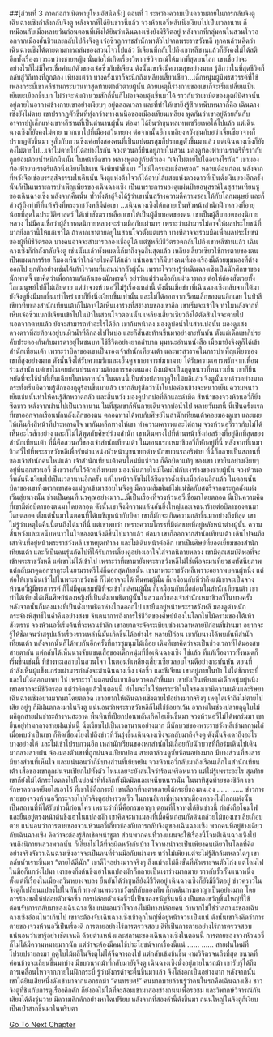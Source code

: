 ##[ส่วนที่ 3 ภาคก่อกำเนิดพายุโหมอัสนีคลั่ง] ตอนที่ 1 ระหว่างความเป็นความตายในการกลับจิงตู
เฉินฉางเซิงกำลังกลับจิงตู หลังจากที่ได้ยินข่าวนี้แล้ว จวงห้วนอวี่พลันนิ่งเงียบไปเป็นเวลานาน ก็เหมือนกับเมื่อหลายวันก่อนตอนที่เพิ่งได้ยินว่าเฉินฉางเซิงยังมีชีวิตอยู่
หลังจากที่กลุ่มคนในสวนโจวออกจากเมืองฮั่นชิวและกลับไปถึงจิงตู เจ๋อซิ่วถูกราชสำนักพาตัวไปจากพระราชวังหลี ทุกคนล้วนคิดว่าเฉินฉางเซิงได้ตายตามการถล่มของสวนโจวไปแล้ว ชีเจียนที่กลับไปถึงเขาหลีซานแล้วก็ยังคงไม่ได้สติ อีกทั้งเรื่องราวระหว่างชายหญิง นั่นก่อให้เกิดเรื่องวิพากษ์วิจารณ์ได้มากที่สุดบนโลก เขาเชื่อว่าจะอย่างไรก็ไม่มีใครเชื่อคำแก้ตัวของเจ๋อซิ่วกับชีเจียน ดังนั้นเขาจึงมีความสุขอย่างมาก รู้สึกว่าในที่สุดชีวิตก็กลับสู่วิถีทางที่ถูกต้อง เพียงแต่ว่า บางครั้งเขาก็จะนึกถึงเหลียงเสี้ยวเซียว…เด็กหนุ่มผู้มีพรสวรรค์ที่ใช้เพลงกระบี่เขาหลีซานกระบวนท่าสุดท้ายฆ่าตัวตายผู้นั้น ด้วยเหตุนี้ร่างกายของเขาก็จะเริ่มเปลี่ยนเป็นเย็นยะเยือกขึ้นมา ไม่ว่าจะห่มผ้านวมสักกี่ชั้นก็ไม่อาจอบอุ่นขึ้นมาได้ ราวกับว่าเงามืดของภูตผีปีศาจนั้นอยู่ภายในอากาศข้างกายเขาอย่างเงียบๆ อยู่ตลอดเวลา
และที่ทำให้เขายิ่งรู้สึกเหน็บหนาวก็คือ เฉินฉางเซิงยังไม่ตาย
เขาปรากฏตัวขึ้นที่ทุ่งกว้างทางเหนือของเมืองเทียนเหลียง พูดกันว่าเขาอยู่ด้วยกันกับอาจารย์ปู่เล็กแห่งเขาหลีซานที่เป็นตำนานผู้นั้น ต่อมา ได้ยินว่าขุนพลเทพเซวียเหอได้ไปแล้ว แต่เฉินฉางเซิงก็ยังคงไม่ตาย พวกเขาไปที่เมืองสวินหยาง ต่อจากนั้นอีก เหลียงหวังซุนกับฮว่าเจี่ยเซียวจางก็ปรากฏตัวขึ้นมา จูลั่วกับกวนซิงเค่อทั้งสองคนที่เป็นแปดมรสุมก็ปรากฏตัวขึ้นมาแล้ว แต่เฉินฉางเซิงก็ยังคงไม่ตายไป...เจ้าไม่ตายไปได้อย่างไรกัน
จวงห้วนอวี่ยืนอยู่ภายในสวน มองดูท้องฟ้ายามราตรีที่ราวกับถูกย้อมด้วยน้ำหมึกผืนนั้น ใบหน้าซีดขาว พลางพูดอยู่กับตัวเอง “เจ้าไม่ตายไปได้อย่างไรกัน”
เขามองท้องฟ้ายามราตรีแล้วนิ่งเงียบไปนาน จึงพึมพำขึ้นมา “ไม่มีใครยอมเชื่อหรอก”
หลายเดือนก่อน หลังจากที่หวังจือเช่อบรรลุสัจธรรมในคืนนั้น จิงตูแห่งต้าโจวก็ได้อาบไล้แสงแห่งดวงดาวที่เป็นดั่งเงินยวงอีกครั้ง นั่นก็เป็นเพราะการบำเพ็ญเพียรของเฉินฉางเซิง เป็นเพราะการมองดูแผ่นป้ายอนุสรณ์ในสุสานเทียนซูของเฉินฉางเซิง หลังจากคืนนั้น ทั่วทั้งต้าลู่จึงได้รู้ว่าเขานั้นสร้างความดีความชอบให้กับโลกมนุษย์ และก็ล่วงรู้ถึงท่าทีที่แท้จริงที่พระราชวังหลีมีต่อเขา
…เฉินฉางเซิงได้กลายเป็นหัวหน้าสำนักฝึกหลวงที่อายุน้อยที่สุดในประวัติศาสตร์ ใต้เท้าสังฆราชเลือกเขาให้เป็นผู้สืบทอดของตน เขาเป็นผู้สืบทอดของนิกายหลวง
ไม่มีคนเชื่อว่าผู้สืบทอดนิกายหลวงจะร่วมมือกับเผ่ามาร เพราะว่าเผ่ามารไม่อาจให้ผลประโยชน์ที่มากยิ่งกว่านี้ให้แก่เขาได้ ถ้าหากเขาตายอยู่ในสวนโจวตั้งแต่แรก บางทีอาจจะร่วมมือเพื่อผลประโยชน์ของผู้ที่มีชีวิตรอด บางคนอาจจะสามารถลองเชื่อดูได้ แต่ซูหลีมีชีวิตรอดกลับไปถึงเขาหลีซานแล้ว เฉินฉางเซิงก็กำลังกลับจิงตู เช่นนั้นแล้วทั้งหมดนี้ก็มาถึงจุดสิ้นสุดแล้ว เหลียงเสี้ยวเซียวใช้การตายของตนเป็นแผนการร้าย ก็มองเห็นว่าใกล้จะไขคดีได้แล้ว แน่นอนว่าก็มีบางคนที่มองเรื่องนี้ด้วยมุมมองที่ต่างออกไป ยกตัวอย่างเช่นใต้เท้าโจวทงที่แสนน่ากลัวผู้นั้น
เพราะโจวทงรู้ว่าเฉินฉางเซิงเป็นนักศึกษาของนักพรตจี้ เขาคิดว่าเพื่อการแก้แค้นของนักพรตจี้ อย่าว่าแต่ร่วมมือกับเผ่ามารเลย ต่อให้ต้องสังเวยทั้งโลกมนุษย์ไปก็ไม่เสียดาย แต่ว่าจวงห้วนอวี่ไม่รู้เรื่องเหล่านี้ ดังนั้นเมื่อข่าวที่เฉินฉางเซิงกลับจากใต้มายังจิงตูยิ่งมีมากขึ้นเท่าไหร่ เขาก็ยิ่งนิ่งเงียบขึ้นเท่านั้น และไม่ได้ออกจากเรือนเล็กของตนอีกเลย ในป่าสีเขียวทึบของสำนักเทียนเต้าก็ไม่อาจได้เห็นเงาร่างที่สง่างามของเขาอีก เขาเริ่มจะเข้าใจ ทำไมหลังจากที่เห็นเจ๋อซิ่วแบกชีเจียนเข้าไปในป่าในสวนโจวตอนนั้น เหลียงเสี้ยวเซียวถึงได้ตัดสินใจจะตายไป
นอกจากตายแล้ว ยังจะสามารถทำอะไรได้อีก
เขาก้มหน้าลง มองดูบ่อน้ำในสวนบ่อนั้น มองดูแสงดวงดาวที่สะท้อนอยู่บนผิวน้ำที่ลึกลงไปในบ่อ และก็สั่นสะท้านขึ้นมาอย่างกะทันหัน
ตั้งแต่เด็กเขาก็ประคับประคองกันกับมารดาอยู่ในชนบท ใช้ชีวิตอย่างยากลำบาก มุมานะอ่านหนังสือ เมื่อมายังจิงตูก็ได้เข้าสำนักเทียนเต้า เพราะว่าบิดาของเขาเป็นรองเจ้าสำนักเทียนเต้า และพรสวรรค์ในการบำเพ็ญเพียรของเขาก็สูงอย่างมาก ดังนั้นจึงได้รับความรักและเอ็นดูจากอาจารย์มากมาย ได้รับความเคารพรักจากเพื่อนร่วมสำนัก แต่เขาไม่เคยผ่อนปรนความต้องการของตนเอง ถึงแม้จะเป็นฤดูหนาวที่หนาวเย็น เขาก็ยืนหยัดที่จะใช้น้ำที่เย็นเฉียบในบ่ออาบน้ำ
ในตอนนี้เป็นช่วงปลายฤดูใบไม้ผลิแล้ว จิงตูนั้นอบอ้าวอย่างมาก กระทั่งเริ่มมีความรู้สึกของฤดูร้อนขึ้นมาแล้ว เขากลับรู้สึกว่าน้ำในบ่อค่อนข้างจะหนาวเย็น
ความหนาวเย็นเช่นนั้นทำให้คนรู้สึกหวาดกลัว และสิ้นหวัง
มองดูปากบ่อที่ลึกและดำมืด สีหน้าของจวงห้วนอวี่ก็ยิ่งซีดขาว หลังจากผ่านไปเป็นเวลานาน ในที่สุดเขาก็หันกายเดินจากบ่อน้ำไป
หลายวันมานี้ นี่เป็นครั้งแรกที่เขาออกจากเรือนพักหลังเล็กของตน ตลอดทางได้พบกับศิษย์ในสำนักเทียนเต้าคอยมองดูเขา และเผยให้เห็นถึงสีหน้าที่ประหลาดใจ พากันหลีกทางให้เขา ทำความเคารพและไต่ถาม จวงห้วนอวี่ราวกับไม่ได้เห็นอะไรสักอย่าง และก็ไม่ได้พูดกับศิษย์ร่วมสำนัก เขาเดินตรงไปที่ด้านหน้าสิ่งก่อสร้างที่อยู่ลึกที่สุดของสำนักเทียนเต้า
ที่นี่คือสวนอวี้ของเจ้าสำนักเทียนเต้า ในตอนแรกเหมาชิวอวี่ก็พักอยู่ที่นี่ หลังจากที่เหมาชิวอวี่ไปที่พระราชวังหลีเพื่อรับตำแหน่งหัวหน้ามุขนายกตำหนักขบวนรถอริพ่าย ที่นี่ก็กลายเป็นสถานที่ของเจ้าสำนักคนใหม่แล้ว
เจ้าสำนักเทียนเต้าคนใหม่มีแซ่จวง ก็คือบิดาแท้ๆ ของเขา
เขายืนอย่างเงียบๆ อยู่ที่นอกสวนอวี้ ซึ่งขวางกั้นไว้ด้วยกิ่งเหมย มองเห็นภายในมีโคมไฟกับเงาร่างของชายผู้นั้น จวงห้วนอวี่พลันนิ่งเงียบไปเป็นเวลานานอีกครั้ง แต่ใบหน้ากลับไม่ได้ซีดขาวดั่งเช่นเมื่อก่อนอีกแล้ว
ในตอนนั้นบิดาของเขาทิ้งพวกเขาสองแม่ลูกเข้ามาสอบในจิงตู มีความสัมพันธ์ไม่แน่ชัดกับสตรีจากตระกูลถังแห่งเวิ่นสุ่ยนางนั้น ช่างเป็นคนที่เนรคุณอย่างมาก...นี่เป็นเรื่องที่จวงห้วนอวี่เชื่อมาโดยตลอด นี่เป็นความคิดที่เขามีต่อบิดาของตนมาโดยตลอด ดังนั้นเขาจึงมีความแค้นอันยิ่งใหญ่และเจตนาร้ายต่อบิดาของตนมาโดยตลอด ตั้งแต่นั้นมาในตอนที่ได้เผชิญหน้ากับบิดา เขาก็มักจะเกิดความกล้าขึ้นมาอย่างถึงที่สุด
เขาไม่รู้ว่าเหตุใดคืนนี้ตนถึงได้มาที่นี่ แต่เขาพบว่า เพราะความโกรธที่มีต่อชายที่อยู่หลังหน้าต่างผู้นั้น ความสิ้นหวังและเหน็บหนาวในใจของตนจึงดีขึ้นไปมากแล้ว
ต่อมา เขาก็ออกจากสำนักเทียนเต้า เดินไปจนถึงเสาหินที่อยู่หน้าพระราชวังหลี เขาหยุดเท้าลง และไม่เดินหน้าต่ออีก
เขาเป็นศิษย์ที่ยอดเยี่ยมของสำนักเทียนเต้า และก็เป็นคนรุ่นถัดไปที่ได้รับการเลี้ยงดูอย่างเอาใจใส่จากนิกายหลวง เขามีคุณสมบัติพอที่จะเข้าพระราชวังหลี แต่เขาไม่ได้เข้าไป เพราะว่าที่เขามายังพระราชวังหลีไม่ใช่เพื่อจะมาเที่ยวชมทัศนียภาพ แต่กลับมาดูดอกซากุระในยามราตรีไม่กี่ดอกสุดท้ายนั่น เขามาพระราชวังหลีเพราะอยากพบคนผู้หนึ่ง แต่ต่อให้เขาเดินเข้าไปในพระราชวังหลี ก็ไม่อาจจะได้เห็นคนผู้นั้น ก็เหมือนกับที่ว่าถึงแม้เขาจะเป็นจวงห้วนอวี่ผู้มีพรสวรรค์ ก็ไม่มีคุณสมบัติที่จะเข้าใกล้คนผู้นั้น ก็เหมือนกับเมื่อก่อนในสำนักเทียนเต้า เขาทำได้เพียงได้เห็นศิษย์น้องหญิงที่เป็นดั่งเทพธิดาผู้นั้นในสวนอวี้ของเจ้าสำนักเหมาชิวอวี่ในบางครั้ง หลังจากนั้นก็มองนางที่เป็นดั่งเทพธิดาห่างไกลออกไป
เขายืนอยู่หน้าพระราชวังหลี มองดูตำหนักกระจ่างพิสุทธิ์ในค่ำคืนอย่างสงบ จินตนาการถึงการใช้ชีวิตของศิษย์น้องในโลกใบไม้ครามของใต้เท้าสังฆราช จวงห้วนอวี่เริ่มต้นที่จะหวนรำลึก
เขาอยากจะจัดระเบียบช่วงเวลาหลายปีก่อนที่ผ่านมา อยากจะรู้ให้ชัดเจนว่าสรุปแล้วเรื่องราวเหล่านี้มันเกิดขึ้นได้อย่างไร
หลายปีก่อน เขากับนางได้พบกันที่สำนักเทียนเต้า หลังจากนั้นก็ได้พบกันอีกครั้งที่การชุมนุมไม้เลื้อย เดิมทีเขาคิดว่าจะเป็นช่วงเวลาที่ได้มองสบสายตากัน แต่กลับได้เห็นนางจับแขนเสื้อของเด็กหนุ่มที่ชื่อเฉินฉางเซิง
ใช่แล้ว ที่แท้เรื่องราวทั้งหมดก็เริ่มขึ้นเช่นนี้
ที่ข้างทะเลสาบในสวนโจว ในตอนที่เหลียงเสี้ยวเซียวลอบโจมตีอย่างกะทันหัน ตอนที่กำลังเห็นผู้แข็งแกร่งเผ่ามารกำลังจะฆ่าเฉินฉางเซิง เจ๋อซิ่ว และชีเจียน เขาอยู่ภายในป่า ไม่ได้ชักกระบี่ และไม่ได้ออกมาพบ
ใช่ เพราะว่าในตอนนั้นเขาเกิดหวาดกลัวขึ้นมา เขายังเป็นเพียงแค่เด็กหนุ่มผู้หนึ่ง เขาอยากจะมีชีวิตรอด
แต่ว่าคิดดูแล้วในตอนนี้ ทำไมจะไม่ใช่เพราะว่าในใจของเขามีความแค้นและริษยาเฉินฉางเซิงอย่างมากมาโดยตลอด
เขาอยากให้เฉินฉางเซิงตายไปอย่างมากจริงๆ
เหตุใดเจ้าถึงไม่ตายไปเสีย
อยู่ๆ ก็มีฝนตกลงมาในจิงตู แน่นอนว่าพระราชวังหลีก็ไม่ใช่ข้อยกเว้น
อากาศในช่วงปลายฤดูใบไม้ผลิถูกสายฝนชำระล้างจนสะอาด พื้นหินที่เปียกปอนพลันเกิดไอเย็นขึ้นมา
จวงห้วนอวี่ไม่ได้พกร่มมา เขายืนอยู่ท่ามกลางสายฝนเช่นนี้ นิ่งเงียบไปเป็นเวลานานอย่างมาก
มีนักบวชของพระราชวังหลีเข้ามาถามไถ่ เมื่อพบว่าเป็นเขา ก็คิดเชื่อมโยงไปถึงข่าวที่วันรุ่งขึ้นเฉินฉางเซิงจะกลับมาถึงจิงตู ดังนั้นจึงเดาถึงอะไรบางอย่างได้ และไม่เข้าไปรบกวนอีก
เหล่านักเรียนของหกสำนักไม้เลื้อยกับนักบวชที่ถือร่มเดินไปเดินมากลางสายฝน จ้องมองตัวเขาที่ถูกฝนจนเปียกปอน สายตาล้วนดูซับซ้อนอย่างมาก มีบางส่วนที่สงสาร มีบางส่วนที่เห็นใจ และแน่นอนว่าก็มีบางส่วนที่เย้ยหยัน
จวงห้วนอวี่กลับมาถึงเรือนเล็กในสำนักเทียนเต้า
เสื้อของเขาถูกฝนจนเปียกไปทั้งตัว ไหนเลยจะยังสนใจว่าร้อนหรือหนาว แต่ไม่รู้เพราะอะไร สุดท้ายเขาก็ยังไม่ได้กระโดดลงไปในบ่อน้ำที่ทั้งลึกทั้งมืดมิดและเหน็บหนาวนั่น
ในนาทีสุดท้ายของชีวิต เขารักษาความหยิ่งยโสเอาไว้ ที่เขาใช้คือกระบี่
เขาเลือกที่จะตายภายใต้กระบี่ของตนเอง
......
......
ข่าวการตายของจวงห้วนอวี่กระจายไปทั่วจิงตูอย่างรวดเร็ว
ในลานสีเทาที่ห่างจากเมืองหลวงไม่ไกลแห่งนั้น เป็นสถานที่ที่ได้รับข่าวนี้ก่อนใคร เพราะว่าที่นี่คือกรมอาญา
ตอนที่โจวทงได้ยินข่าวนี้ กำลังถือโคมไฟ และยืนอยู่ตรงหน้าต้นชิงเฮาในแปลงผัก เขาคิดจะหาแมลงที่เมื่อคืนก่อนกัดต้นกล้วยไม้ของเขาเสียเกือบตาย
แน่นอนว่าการตายของจวนห้วนอวี่เกี่ยวข้องกับการกลับจิงตูของเฉินฉางเซิง พวกคนที่อยู่ข้างเดียวกับเฉินฉางเซิง คิดว่าจะต้องรู้สึกเชิดหน้าชูตา ส่วนพวกคนที่วางแผนจะใช้เรื่องนี้โจมตีเฉินฉางเซิงไปจนถึงนิกายหลวงพวกนั้น ก็เลี่ยงไม่ได้ที่จะผิดหวังกันบ้าง
โจวทงน่าจะเป็นเพียงคนเดียวในโลกที่คิดอย่างจริงจังว่าเฉินฉางเซิงอาจจะเป็นคนที่ร่วมมือกับเผ่ามาร ทว่าไม่เพียงแต่จะไม่รู้สึกล้มเหลวใดๆ เขากลับหัวเราะขึ้นมา “ตายได้ดีนัก”
เขาดีใจอย่างมากจริงๆ ถึงแม้จะไม่ถึงขั้นที่หัวเราะจนตัวโก่ง แต่โคมไฟในมือก็แกว่งไปมา เงาของกิ่งต้นชิงเฮาในแปลงผักก็กลายเป็นเงาร่างมากมาย ราวกับรั้วกั้นแนวหนึ่ง
ตั้งแต่ที่เรื่องในเมืองสวินหยางจบลง ยืนยันได้ว่าซูหลียังมีชีวิตอยู่ เฉินฉางเซิงก็ยังมีชีวิตอยู่ ข่าวคราวในจิงตูก็เปลี่ยนแปลงไปในทันที
ทางด้านพระราชวังหลีกับกองทัพ ก็กดดันกรมอาญาเป็นอย่างมาก โดยการร้องขอให้ปล่อยตัวเจ๋อซิ่ว
การปล่อยตัวเจ๋อซิ่วนี่เป็นของขวัญชิ้นหนึ่ง เป็นของขวัญชิ้นใหญ่ที่ใช้ต้อนรับการกลับมาของเฉินฉางเซิง
แน่นอนว่าโจวทงไม่มีทางปล่อยคน ถ้าหากไม่ใช่ว่าสถานะของเฉินฉางเซิงอ่อนไหวเกินไป เขาจะต้องจับเฉินฉางเซิงเข้าคุกใหญ่ที่อยู่หน้าจวนเป็นแน่
ดังนั้นเขาจึงคิดว่าการตายของจวงห้วนอวี่เป็นเรื่องดี การตายอย่างไร้การตรวจสอบ ดีที่เป็นการตายอย่างไร้การตรวจสอบ
แน่นอนว่าเขารู้อย่างชัดเจนดี ด้วยตำแหน่งและสถานะของเฉินฉางเซิงในตอนนี้ การตายของจวงห้วนอวี่ก็ไม่ได้มีความหมายมากนัก
แต่ว่าจะต้องมีคนใช้ประโยชน์จากเรื่องนี้แน่
......
......
สายฝนใหม่ที่โปรยปรายลงมา ฤดูใบไม้ผลิในจิงตูไม่ได้จืดจางลงไป แต่กลับเข้มข้นขึ้น งามวิจิตรจนถึงที่สุด ขนาดที่ค่อนข้างจะเลี่ยนขึ้นมาบ้าง
มีขบวนรถม้าที่กลับมายังจิงตู
เฉินฉางเซิงนั่งอยู่ภายในรถม้า เขารับรู้ได้ถึงการเคลื่อนไหวจากภายในฝักกระบี่ รู้ว่ามังกรดำจะตื่นขึ้นมาแล้ว จึงโล่งอกเป็นอย่างมาก
หลังจากนั้น เขาได้ยินเสียหนึ่งดังเข้ามาจากนอกรถม้า
“คนทรยศ!”
คนมากมายล้วนรู้ว่าคนในรถคือเฉินฉางเซิง ชาวจิงตูที่ชินกับการดูเรื่องคึกคัก ก็ยังอดไม่ได้ที่จะล้อมเข้ามาสองข้างถนนเพื่อรอชม และวิพากษ์วิจารณ์กัน เสียงได้ดังวุ่นวาย มีความคึกคักอย่างหาใดเปรียบ
หลังจากที่สองคำนี้ดังขึ้นมา ถนนใหญ่ในจิงตูก็เงียบเป็นเป่าสากขึ้นมาในพริบตา


[Go To Next Chapter]( ./431.md)